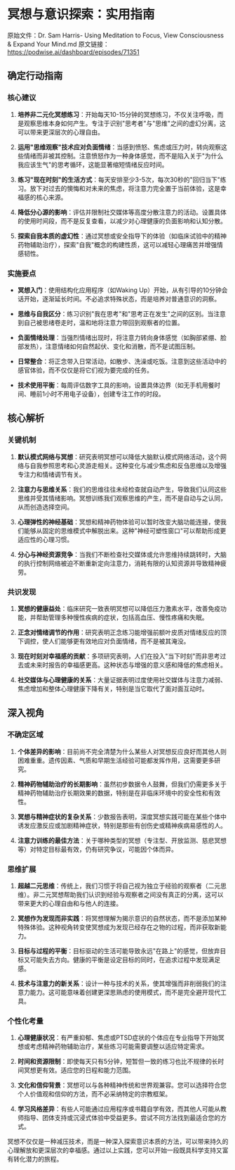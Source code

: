 # 冥想与意识探索：实用指南

原始文件：Dr. Sam Harris- Using Meditation to Focus, View Consciousness & Expand Your Mind.md
原文链接：https://podwise.ai/dashboard/episodes/71351

## 确定行动指南

### 核心建议

1. **培养非二元化冥想练习**：开始每天10-15分钟的冥想练习，不仅关注呼吸，而是观察思维本身如何产生。专注于识别"思考者"与"思维"之间的虚幻分离，这可以带来更深层次的心理自由。

2. **运用"思维观察"技术应对负面情绪**：当感到愤怒、焦虑或压力时，转向观察这些情绪而非被其控制。注意愤怒作为一种身体感觉，而不是陷入关于"为什么我应该生气"的思考循环，这能显著缩短情绪反应时间。

3. **练习"现在时刻"的生活方式**：每天安排至少3-5次，每次30秒的"回归当下"练习。放下对过去的懊悔和对未来的焦虑，将注意力完全置于当前体验，这是幸福感的核心来源。

4. **降低分心源的影响**：评估并限制社交媒体等高度分散注意力的活动。设置具体的使用时间段，而不是反复查看，以减少对心理健康的负面影响和认知分散。

5. **探索自我本质的虚幻性**：通过冥想或安全指导下的体验（如临床试验中的精神药物辅助治疗），探索"自我"概念的构建性质，这可以减轻心理痛苦并增强情感韧性。

### 实施要点

- **冥想入门**：使用结构化应用程序（如Waking Up）开始，从有引导的10分钟会话开始，逐渐延长时间。不必追求特殊状态，而是培养对普通意识的洞察。

- **思维与自我区分**：练习识别"我在思考"和"思考正在发生"之间的区别。当注意到自己被思绪卷走时，温和地将注意力带回到观察者的位置。

- **负面情绪处理**：当强烈情绪出现时，将注意力转向身体感觉（如胸部紧绷、脸部发热），注意情绪如何自然起伏、变化和消散，而不是试图压制。

- **日常整合**：将正念带入日常活动，如散步、洗澡或吃饭。注意到这些活动中的感官体验，而不仅仅是将它们视为要完成的任务。

- **技术使用平衡**：每周评估数字工具的影响，设置具体边界（如无手机用餐时间、睡前1小时不用电子设备），创建专注工作的时段。

## 核心解析

### 关键机制

1. **默认模式网络与冥想**：研究表明冥想可以降低大脑默认模式网络活动，这个网络与自我参照思考和心灵游走相关。这种变化与减少焦虑和反刍思维以及增强专注力和情绪调节有关。

2. **注意力与思维关系**：我们的思维往往未经检查就自动产生，导致我们认同这些思维并受其情绪影响。冥想训练我们观察思维的产生，而不是自动与之认同，从而创造选择空间。

3. **心理弹性的神经基础**：冥想和精神药物体验可以暂时改变大脑功能连接，使我们能够从固定的思维模式中解脱出来。这种"神经可塑性窗口"可以帮助形成更适应性的心理习惯。

4. **分心与神经资源竞争**：当我们不断检查社交媒体或允许思维持续跳转时，大脑的执行控制网络被迫不断重新定向注意力，消耗有限的认知资源并导致精神疲劳。

### 共识发现

1. **冥想的健康益处**：临床研究一致表明冥想可以降低压力激素水平，改善免疫功能，并帮助管理多种慢性疾病的症状，包括高血压、慢性疼痛和失眠。

2. **正念对情绪调节的作用**：研究表明正念练习能增强前额叶皮质对情绪反应的顶下调控，使人们能够更有效地应对负面情绪，而不是被其淹没。

3. **现在时刻对幸福感的贡献**：多项研究表明，人们在投入"当下时刻"而非思考过去或未来时报告的幸福感更高。这种状态与增强的意义感和降低的焦虑相关。

4. **社交媒体与心理健康的关系**：大量证据表明过度使用社交媒体与注意力减弱、焦虑增加和整体心理健康下降有关，特别是当它取代了面对面互动时。

## 深入视角

### 不确定区域

1. **个体差异的影响**：目前尚不完全清楚为什么某些人对冥想反应良好而其他人则困难重重。遗传因素、气质和早期生活经验可能都发挥作用，这需要更多研究。

2. **精神药物辅助治疗的长期影响**：虽然初步数据令人鼓舞，但我们仍需更多关于精神药物辅助治疗长期效果的数据，特别是在非临床环境中的安全性和有效性。

3. **冥想与精神症状的复杂关系**：少数报告表明，深度冥想实践可能在某些个体中诱发应激反应或加剧精神症状，特别是那些有创伤史或精神疾病易感性的人。

4. **注意力训练的最佳方法**：关于哪种类型的冥想（专注型、开放监测、慈悲冥想等）对特定目标最有效，仍有研究争议，可能因个体而异。

### 思维扩展

1. **超越二元思维**：传统上，我们习惯于将自己视为独立于经验的观察者（二元思维）。非二元冥想帮助我们认识到经验与观察者之间没有真正的分离，这可以带来更大的心理自由和与他人的连接。

2. **冥想作为发现而非实践**：将冥想理解为揭示意识的自然状态，而不是添加某种特殊体验。这种视角转变使冥想成为发现已经存在之物的过程，而非获取新能力。

3. **目标与过程的平衡**：目标驱动的生活可能导致永远"在路上"的感觉，但放弃目标又可能失去方向。健康的平衡是设定目标的同时，在追求过程中发现满足感。

4. **技术与注意力的新关系**：设计一种与技术的关系，使其增强而非削弱我们的注意力能力。这可能意味着创建更深思熟虑的使用模式，而不是完全避开现代工具。

### 个性化考量

1. **心理健康状况**：有严重抑郁、焦虑或PTSD症状的个体应在专业指导下开始冥想或考虑精神药物辅助治疗，某些练习可能需要调整以适应特定需求。

2. **时间和资源限制**：即使每天只有5分钟，短暂但一致的练习也比不规律的长时间冥想更有效。适应您的日程和能力范围。

3. **文化和信仰背景**：冥想可以与各种精神传统和世界观兼容。您可以选择符合您个人价值观和信仰的方法，而不必采纳特定的宗教框架。

4. **学习风格差异**：有些人可能通过应用程序或书籍自学有效，而其他人可能从教师指导、团体支持或沉浸式体验中受益更多。尝试不同方法找到最适合您的方式。

冥想不仅仅是一种减压技术，而是一种深入探索意识本质的方法，可以带来持久的心理解放和更深层次的幸福感。通过以上实践，您可以开始一段既具科学支持又富有转化潜力的旅程。
